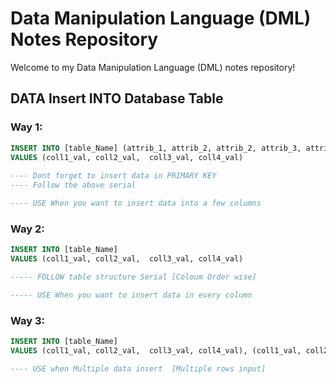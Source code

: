 # Data Manipulation Language (DML) Notes Repository

Welcome to my Data Manipulation Language (DML) notes repository!



## DATA Insert INTO Database Table

### Way 1:
```sql
INSERT INTO [table_Name] (attrib_1, attrib_2, attrib_2, attrib_3, attrib_4)           
VALUES (coll1_val, coll2_val,  coll3_val, coll4_val)
                        
---- Dont forget to insert data in PRIMARY KEY
---- Follow the above serial

---- USE When you want to insert data into a few columns
```

### Way 2:
```sql
INSERT INTO [table_Name] 
VALUES (coll1_val, coll2_val,  coll3_val, coll4_val)

----- FOLLOW table structure Serial [Coloum Order wise]

----- USE When you want to insert data in every column
```

### Way 3:
```sql
INSERT INTO [table_Name] 
VALUES (coll1_val, coll2_val,  coll3_val, coll4_val), (coll1_val, coll2_val,  coll3_val, coll4_val), (coll1_val, coll2_val,  coll3_val, coll4_val)

---- USE when Multiple data insert  [Multiple rows input]
```
